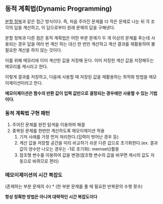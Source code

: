 ## 동적 계획법(Dynamic Programming)

[분할 정복](/Algorithm/Divide&Conquer.md)과 같은 접근 방식이다. 
즉, 처음 주어진 문제를 더 작은 문제로 나눈 뒤 각 조각의 답을 계산하고, 이 답으로부터 원래 문제의 답을 구해낸다.

분할 정복과 다른 점은 동적 계획법은 어떤 부분 문제가 두 개 이상의 문제를 푸는데 사용되는 경우 답을 여러 번 계산 하는 대신 한 번만 계산하고 계산 결과를 재활용하여 불필요한 계산을 하지 않는 것이다.

이를 위해 메모리에 이미 계산한 값을 저장해 둔다. 이미 저장한 계산 값을 저장해두는 메모리를 캐시라고 한다.

이렇게 결과를 저장하고, 다음에 사용할 때 저장된 값을 재활용하는 최적화 방법을 메모이제이션이라고 한다.

**메모이제이션은 함수의 반환 값이 입력 값만으로 결정되는 경우에만 사용할 수 있는 기법이다.**

### 동적 계획법 구현 패턴
1. 주어진 문제를 완전 탐색을 이용하여 해결
2. 중복된 문제를 한번만 계산하도록 메모이제이션 적용
    1. 기저 사례를 가장 먼저 처리한다.(입력이 벗어난 경우 등)
    2. 계산 값을 저장할 공간을 미리 비교하기 쉬운 다른 값으로 초기화한다.(ex. 결과 값이 양수만 나오는 경우는 -1로 초기화): memset()활용
    3. 참조형 변수를 이용하여 값을 변경(참조형 변수의 값을 바꾸면 캐시의 값도 자동으로 바뀌므로 편리)

### 메모이제이션의 시간 복잡도

(존재하는 부분 문제의 수) * (한 부분 문제를 풀 때 필요한 반복문의 수행 횟수)

**항상 정확한 방법은 아니며 대략적인 시간 복잡도이다**